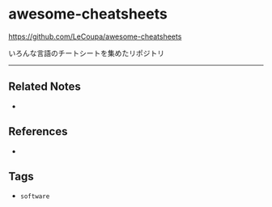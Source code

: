 # awesome-cheatsheets
https://github.com/LeCoupa/awesome-cheatsheets

いろんな言語のチートシートを集めたリポジトリ

---
## Related Notes
- 

## References
- 

## Tags
- `software` 